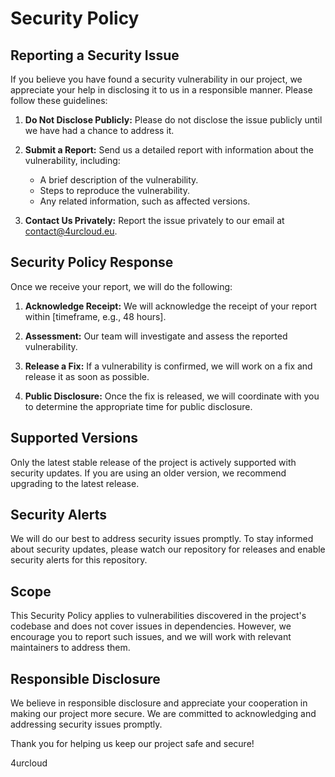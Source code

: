# Security Policy

## Reporting a Security Issue

If you believe you have found a security vulnerability in our project, we appreciate your help in disclosing it to us in a responsible manner. Please follow these guidelines:

1. **Do Not Disclose Publicly:** Please do not disclose the issue publicly until we have had a chance to address it.

2. **Submit a Report:** Send us a detailed report with information about the vulnerability, including:

   - A brief description of the vulnerability.
   - Steps to reproduce the vulnerability.
   - Any related information, such as affected versions.

3. **Contact Us Privately:** Report the issue privately to our email at [contact@4urcloud.eu](mailto:contact@4urcloud.eu).

## Security Policy Response

Once we receive your report, we will do the following:

1. **Acknowledge Receipt:** We will acknowledge the receipt of your report within [timeframe, e.g., 48 hours].

2. **Assessment:** Our team will investigate and assess the reported vulnerability.

3. **Release a Fix:** If a vulnerability is confirmed, we will work on a fix and release it as soon as possible.

4. **Public Disclosure:** Once the fix is released, we will coordinate with you to determine the appropriate time for public disclosure.

## Supported Versions

Only the latest stable release of the project is actively supported with security updates. If you are using an older version, we recommend upgrading to the latest release.

## Security Alerts

We will do our best to address security issues promptly. To stay informed about security updates, please watch our repository for releases and enable security alerts for this repository.

## Scope

This Security Policy applies to vulnerabilities discovered in the project's codebase and does not cover issues in dependencies. However, we encourage you to report such issues, and we will work with relevant maintainers to address them.

## Responsible Disclosure

We believe in responsible disclosure and appreciate your cooperation in making our project more secure. We are committed to acknowledging and addressing security issues promptly.

Thank you for helping us keep our project safe and secure!

4urcloud
